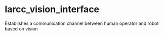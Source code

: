 # larcc_vision_interface
Establishes a communication channel between human operator and robot based on vision
